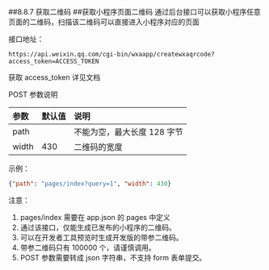 ##8.8.7 获取二维码
##获取小程序页面二维码
通过后台接口可以获取小程序任意页面的二维码，扫描该二维码可以直接进入小程序对应的页面

接口地址：
```
https://api.weixin.qq.com/cgi-bin/wxaapp/createwxaqrcode?access_token=ACCESS_TOKEN
```
获取 access_token 详见文档

POST 参数说明

|参数	|默认值	|说明|
|:--|:--|:--|
|path	|	|不能为空，最大长度 128 字节|
|width	|430|	二维码的宽度|
示例：
```json
{"path": "pages/index?query=1", "width": 430}
```
注意：
1. pages/index 需要在 app.json 的 pages 中定义
2. 通过该接口，仅能生成已发布的小程序的二维码。
3. 可以在开发者工具预览时生成开发版的带参二维码。
4. 带参二维码只有 100000 个，请谨慎调用。
5. POST 参数需要转成 json 字符串，不支持 form 表单提交。